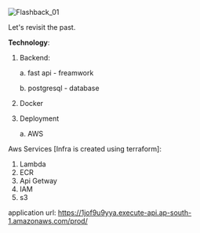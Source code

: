 ![Flashback_01](https://github.com/harnya/flashback/assets/166941785/55f2edc6-3949-4c6c-89dd-ec97836e25d8)

Let's revisit the past.

**Technology**:

1. Backend:

   a. fast api - freamwork

   b. postgresql - database
2. Docker
3. Deployment

   a. AWS


Aws Services [Infra is created using terraform]:

1. Lambda
2. ECR
3. Api Getway
4. IAM
5. s3

application url: https://1jof9u9yya.execute-api.ap-south-1.amazonaws.com/prod/
